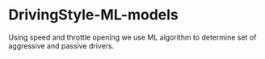 # DrivingStyle-ML-models
 Using speed and throttle opening we use ML algorithm to determine set of aggressive and passive drivers.
